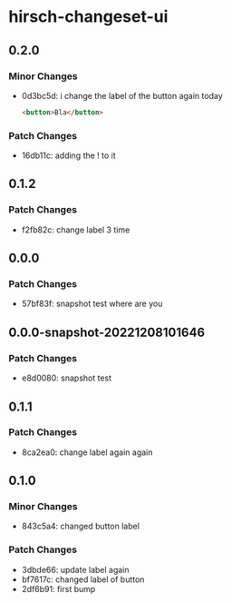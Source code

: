 # hirsch-changeset-ui

## 0.2.0

### Minor Changes

- 0d3bc5d: i change the label of the button again today

  ```html
  <button>Bla</button>
  ```

### Patch Changes

- 16db11c: adding the ! to it

## 0.1.2

### Patch Changes

- f2fb82c: change label 3 time

## 0.0.0

### Patch Changes

- 57bf83f: snapshot test where are you

## 0.0.0-snapshot-20221208101646

### Patch Changes

- e8d0080: snapshot test

## 0.1.1

### Patch Changes

- 8ca2ea0: change label again again

## 0.1.0

### Minor Changes

- 843c5a4: changed button label

### Patch Changes

- 3dbde66: update label again
- bf7617c: changed label of button
- 2df6b91: first bump
